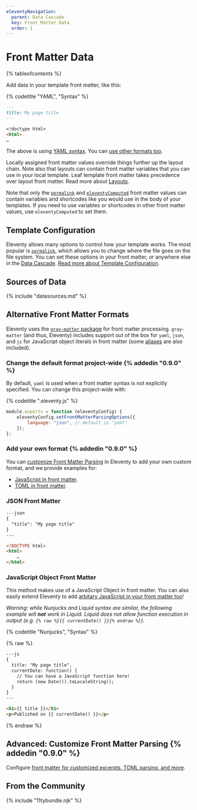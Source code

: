 ```yaml
---
eleventyNavigation:
  parent: Data Cascade
  key: Front Matter Data
  order: 1
---
```


# Front Matter Data

{% tableofcontents %}

Add data in your template front matter, like this:

{% codetitle "YAML", "Syntax" %}

```markdown
---
title: My page title
---

<!doctype html>
<html>
…
```

The above is using [YAML syntax](https://learnxinyminutes.com/docs/yaml/). You can [use other formats too](#alternative-front-matter-formats).

Locally assigned front matter values override things further up the layout chain. Note also that layouts can contain front matter variables that you can use in your local template. Leaf template front matter takes precedence over layout front matter. Read more about [Layouts](/docs/layouts/).

Note that only the [`permalink`](/docs/permalinks/) and [`eleventyComputed`](/docs/data-computed) front matter values can contain variables and shortcodes like you would use in the body of your templates. If you need to use variables or shortcodes in other front matter values, use `eleventyComputed` to set them.

## Template Configuration

<span id="user-defined-front-matter-customizations"></span>

Eleventy allows many options to control how your template works. The most popular is [`permalink`](/docs/permalinks/), which allows you to change where the file goes on the file system. You can set these options in your front matter, or anywhere else in the [Data Cascade](/docs/data-cascade/). [Read more about Template Configuration](/docs/data-configuration/).

## Sources of Data

{% include "datasources.md" %}

## Alternative Front Matter Formats

Eleventy uses the [`gray-matter` package](https://github.com/jonschlinkert/gray-matter) for front matter processing. `gray-matter` (and thus, Eleventy) includes support out of the box for `yaml`, `json`, and `js` for JavaScript object literals in front matter (some [aliases](https://github.com/jonschlinkert/gray-matter/blob/ce67a86dba419381db0dd01cc84e2d30a1d1e6a5/lib/engine.js) are also included).

### Change the default format project-wide {% addedin "0.9.0" %}

By default, `yaml` is used when a front matter syntax is not explicitly specified. You can change this project-wide with:

{% codetitle ".eleventy.js" %}

```js
module.exports = function (eleventyConfig) {
	eleventyConfig.setFrontMatterParsingOptions({
		language: "json", // default is "yaml"
	});
};
```

### Add your own format {% addedin "0.9.0" %}

You can [customize Front Matter Parsing](/docs/data-frontmatter-customize/) in Eleventy to add your own custom format, and we provide examples for:

- [JavaScript in front matter](/docs/data-frontmatter-customize/#example-use-javascript-in-your-front-matter).
- [TOML in front matter](/docs/data-frontmatter-customize/#example-using-toml-for-front-matter-parsing).

### JSON Front Matter

```html
---json
{
  "title": "My page title"
}
---

<!DOCTYPE html>
<html>
	…
</html>
```

### JavaScript Object Front Matter <span id="javascript-front-matter"></span>

This method makes use of a JavaScript Object in front matter. You can also easily extend Eleventy to add [arbitary JavaScript in your front matter too](/docs/data-frontmatter-customize/#example-use-javascript-in-your-front-matter)!

_Warning: while Nunjucks and Liquid syntax are similar, the following example will **not** work in Liquid. Liquid does not allow function execution in output (e.g. `{% raw %}{{ currentDate() }}{% endraw %}`)._

{% codetitle "Nunjucks", "Syntax" %}

{% raw %}

```html
---js
{
  title: "My page title",
  currentDate: function() {
    // You can have a JavaScript function here!
    return (new Date()).toLocaleString();
  }
}
---

<h1>{{ title }}</h1>
<p>Published on {{ currentDate() }}</p>
```

{% endraw %}

## Advanced: Customize Front Matter Parsing {% addedin "0.9.0" %}

Configure [front matter for customized excerpts, TOML parsing, and more](/docs/data-frontmatter-customize/).

## From the Community

{% include "11tybundle.njk" %}
